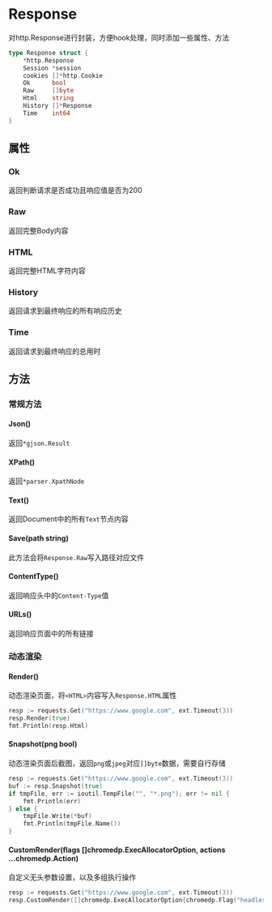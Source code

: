 # Response

对http.Response进行封装，方便hook处理，同时添加一些属性、方法

```go
type Response struct {
    *http.Response
    Session *session
    cookies []*http.Cookie
    Ok      bool
    Raw     []byte
    Html    string
    History []*Response
    Time    int64
}
```

## 属性

### Ok 

返回判断请求是否成功且响应值是否为200

### Raw

返回完整Body内容

### HTML

返回完整HTML字符内容

### History

返回请求到最终响应的所有响应历史

### Time

返回请求到最终响应的总用时

## 方法

### 常规方法

#### Json()

返回`*gjson.Result`

#### XPath()

返回`*parser.XpathNode`

#### Text()

返回Document中的所有`Text`节点内容

#### Save(path string)

此方法会将`Response.Raw`写入路径对应文件

#### ContentType()

返回响应头中的`Content-Type`值

#### URLs()

返回响应页面中的所有链接

### 动态渲染
#### Render()

动态渲染页面，将`<HTML>`内容写入`Response.HTML`属性

```go
resp := requests.Get("https://www.google.com", ext.Timeout(3))
resp.Render(true)
fmt.Println(resp.Html)
```

#### Snapshot(png bool)

动态渲染页面后截图，返回`png`或`jpeg`对应`[]byte`数据，需要自行存储

```go
resp := requests.Get("https://www.google.com", ext.Timeout(3))
buf := resp.Snapshot(true)
if tmpFile, err := ioutil.TempFile("", "*.png"); err != nil {
    fmt.Println(err)
} else {
    tmpFile.Write(*buf)
    fmt.Println(tmpFile.Name())
}
```

#### CustomRender(flags []chromedp.ExecAllocatorOption, actions ...chromedp.Action)

自定义无头参数设置，以及多组执行操作

```go
resp := requests.Get("https://www.google.com", ext.Timeout(3))
resp.CustomRender([]chromedp.ExecAllocatorOption{chromedp.Flag("headless", false)}, chromedp.Sleep(1000*time.Second))
```